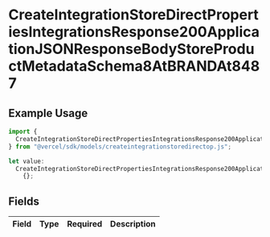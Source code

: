 # CreateIntegrationStoreDirectPropertiesIntegrationsResponse200ApplicationJSONResponseBodyStoreProductMetadataSchema8AtBRANDAt8487

## Example Usage

```typescript
import {
  CreateIntegrationStoreDirectPropertiesIntegrationsResponse200ApplicationJSONResponseBodyStoreProductMetadataSchema8AtBRANDAt8487,
} from "@vercel/sdk/models/createintegrationstoredirectop.js";

let value:
  CreateIntegrationStoreDirectPropertiesIntegrationsResponse200ApplicationJSONResponseBodyStoreProductMetadataSchema8AtBRANDAt8487 =
    {};
```

## Fields

| Field       | Type        | Required    | Description |
| ----------- | ----------- | ----------- | ----------- |